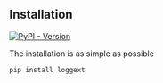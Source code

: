 ## Installation

[![PyPI - Version](https://img.shields.io/pypi/v/loggext)
](https://pypi.org/project/loggext/)

The installation is as simple as possible

```shell
pip install loggext
```
